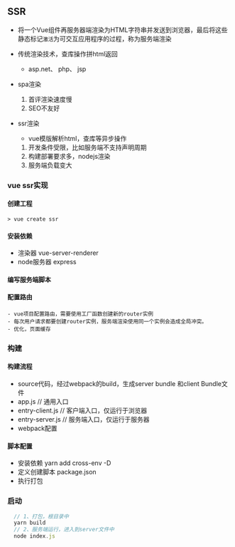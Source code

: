 ## SSR
  - 将一个Vue组件再服务器端渲染为HTML字符串并发送到浏览器，最后将这些静态标记`激活`为可交互应用程序的过程，称为服务端渲染
  
  - 传统渲染技术，查库操作拼html返回
    - asp.net、 php、 jsp
  - spa渲染
    1. 首评渲染速度慢
    2. SEO不友好
  - ssr渲染
    - vue模版解析html，查库等异步操作
    1. 开发条件受限，比如服务端不支持声明周期
    2. 构建部署要求多，nodejs渲染
    3. 服务端负载变大

### vue ssr实现
  #### 创建工程
    > vue create ssr
  #### 安装依赖
  - 渲染器 vue-server-renderer
  - node服务器 express
  #### 编写服务端脚本
  #### 配置路由
    - vue项目配置路由，需要使用工厂函数创建新的router实例
    - 每次用户请求都要创建router实例，服务端渲染使用同一个实例会造成全局冲突。
    - 优化，页面缓存

### 构建
  #### 构建流程
  - source代码，经过webpack的build，生成server bundle 和client Bundle文件
  - app.js // 通用入口
  - entry-client.js // 客户端入口，仅运行于浏览器
  - entry-server.js // 服务端入口，仅运行于服务器
  - webpack配置
  #### 脚本配置
  - 安装依赖
    yarn add cross-env -D
  - 定义创建脚本 package.json
  - 执行打包

### 启动
  ```js
    // 1、打包，根目录中
    yarn build
    // 2、服务端运行，进入到server文件中
    node index.js
  ```